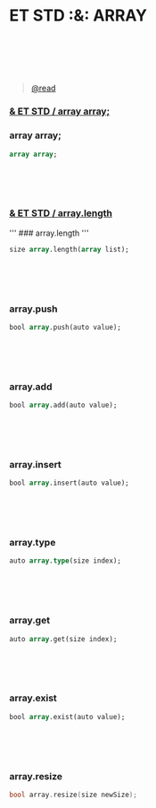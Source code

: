 # ET STD :&: ARRAY 


#

<br>
<br>
<br>

> [@read ](#anchors-in-markdown)

### [& ET STD / array array;](#anchors-in-markdown)

### array array;
 
```pascal  
array array; 

```



<br>
<br>
<br>

### [& ET STD / array.length ](#anchors-in-markdown)


''' ### array.length '''

```pascal
size array.length(array list);
```

<br>
<br>
<br>

### array.push

```pascal
bool array.push(auto value);
```

<br>
<br>
<br>

### array.add

```pascal
bool array.add(auto value);
```

<br>
<br>
<br>

### array.insert

```pascal
bool array.insert(auto value);
```

<br>
<br>
<br>

### array.type

```pascal
auto array.type(size index);
```

<br>
<br>
<br>

### array.get

```pascal
auto array.get(size index);
```

<br>
<br>
<br>

### array.exist

```pascal 
bool array.exist(auto value);
```

<br>
<br>
<br>

### array.resize

```c
bool array.resize(size newSize);
```

<br>
<br>
<br>



